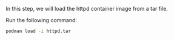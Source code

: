 In this step, we will load the httpd container image from a tar file. 

Run the following command:

```bash
podman load -i httpd.tar
